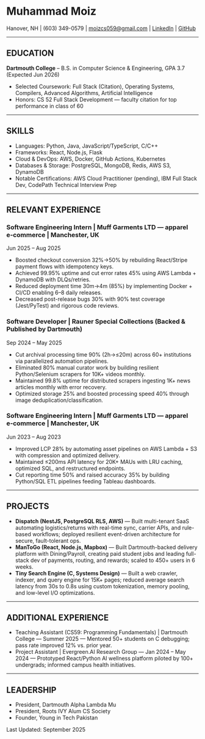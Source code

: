# Muhammad Moiz

Hanover, NH | (603) 349-0579 | moizcs059@gmail.com | [LinkedIn](https://linkedin.com/in/moizofficial) | [GitHub](https://github.com/MuhammadMoiz20)

---

## EDUCATION

**Dartmouth College** – B.S. in Computer Science & Engineering, GPA 3.7 (Expected Jun 2026)

- Selected Coursework: Full Stack (Citation), Operating Systems, Compilers, Advanced Algorithms, Artificial Intelligence
- Honors: CS 52 Full Stack Development — faculty citation for top performance in class of 60

---

## SKILLS

- Languages: Python, Java, JavaScript/TypeScript, C/C++
- Frameworks: React, Node.js, Flask
- Cloud & DevOps: AWS, Docker, GitHub Actions, Kubernetes
- Databases & Storage: PostgreSQL, MongoDB, Redis, AWS S3, DynamoDB
- Notable Certifications: AWS Cloud Practitioner (pending), IBM Full Stack Dev, CodePath Technical Interview Prep

---

## RELEVANT EXPERIENCE

### Software Engineering Intern | Muff Garments LTD — apparel e‑commerce | Manchester, UK

Jun 2025 – Aug 2025

- Boosted checkout conversion 32%→50% by rebuilding React/Stripe payment flows with idempotency keys.
- Achieved 99.95% uptime and cut error rates 45% using AWS Lambda + DynamoDB with DLQs/retries.
- Reduced deployment time 30m→4m (85%) by implementing Docker + CI/CD enabling 6–8 daily releases.
- Decreased post-release bugs 30% with 90% test coverage (Jest/PyTest) and rigorous code reviews.

### Software Developer | Rauner Special Collections (Backed & Published by Dartmouth)

Sep 2024 – May 2025

- Cut archival processing time 90% (2h→≤20m) across 60+ institutions via parallelized automation pipelines.
- Eliminated 80% manual curator work by building resilient Python/Selenium scrapers for 10K+ videos monthly.
- Maintained 99.8% uptime for distributed scrapers ingesting 1K+ news articles monthly with error recovery.
- Optimized storage 25% and boosted processing speed 40% through image deduplication/classification.

### Software Engineering Intern | Muff Garments LTD — apparel e‑commerce | Manchester, UK

Jun 2023 – Aug 2023

- Improved LCP 28% by automating asset pipelines on AWS Lambda + S3 with compression and optimized delivery.
- Maintained ≤200ms API latency for 20K+ MAUs with LRU caching, optimized SQL, and restructured endpoints.
- Cut reporting time 50% and raised accuracy 35% by building Python/SQL ETL pipelines feeding Tableau dashboards.

---

## PROJECTS

- **Dispatch (NestJS, PostgreSQL RLS, AWS)** — Built multi-tenant SaaS automating logistics/returns with real-time sync, carrier APIs, and rule-based workflows; deployed resilient event-driven architecture for secure, fault-tolerant ops.
- **ManToGo (React, Node.js, Mapbox)** — Built Dartmouth-backed delivery platform with Dining/Payroll, creating paid student jobs and leading full-stack dev of payments, routing, and rewards; scaled to 450+ users in 6 weeks.
- **Tiny Search Engine (C, Systems Design)** — Built a web crawler, indexer, and query engine for 15K+ pages; reduced average search latency from 30s to 0.8s using custom tokenization, memory pooling, and low-level I/O optimizations.

---

## ADDITIONAL EXPERIENCE

- Teaching Assistant (CS59: Programming Fundamentals) | Dartmouth College — Summer 2025 — Mentored 50+ students on C debugging; pass rate improved 12% vs. prior year.
- Project Assistant | Evergreen.AI Research Group — Jan 2024 – May 2024 — Prototyped React/Python AI wellness platform piloted by 100+ undergrads; informed campus health initiatives.

---

## LEADERSHIP

- President, Dartmouth Alpha Lambda Mu
- President, Roots IVY Alum CS Society
- Founder, Young in Tech Pakistan

Last Updated: September 2025
